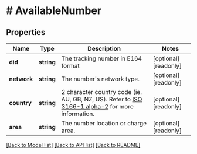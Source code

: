 # # AvailableNumber

## Properties

Name | Type | Description | Notes
------------ | ------------- | ------------- | -------------
**did** | **string** | The tracking number in E164 format | [optional] [readonly]
**network** | **string** | The number&#39;s network type. | [optional] [readonly]
**country** | **string** | 2 character country code (ie. AU, GB, NZ, US). Refer to [ISO 3166-1 alpha-2](https://en.wikipedia.org/wiki/ISO_3166-1_alpha-2) for more information. | [optional] [readonly]
**area** | **string** | The number location or charge area. | [optional] [readonly]

[[Back to Model list]](../../README.md#models) [[Back to API list]](../../README.md#endpoints) [[Back to README]](../../README.md)
